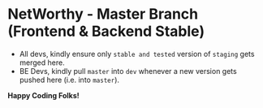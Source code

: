 # NetWorthy - Master Branch (Frontend & Backend Stable)

- All devs, kindly ensure only `stable and tested` version of `staging` gets merged here.
- BE Devs, kindly pull `master` into `dev` whenever a new version gets pushed here (i.e. into `master`).

**Happy Coding Folks!**
